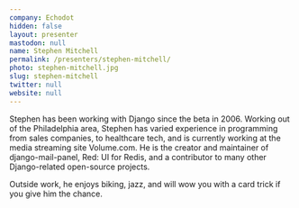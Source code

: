```yaml
---
company: Echodot
hidden: false
layout: presenter
mastodon: null
name: Stephen Mitchell
permalink: /presenters/stephen-mitchell/
photo: stephen-mitchell.jpg
slug: stephen-mitchell
twitter: null
website: null
---
```


Stephen has been working with Django since the beta in 2006.   Working out of the Philadelphia area, Stephen has varied experience in programming from sales companies, to healthcare tech, and is currently working at the media streaming site Volume.com.  He is the creator and maintainer of django-mail-panel, Red: UI for Redis, and a contributor to many other Django-related open-source projects.

Outside work, he enjoys biking, jazz, and will wow you with a card trick if you give him the chance.
